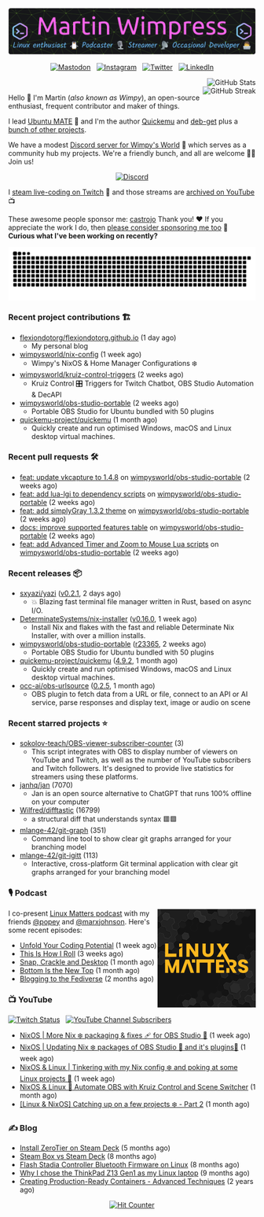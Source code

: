 <p align="center">
  <a href="https://wimpysworld.com" target="_blank"><img src="https://raw.githubusercontent.com/flexiondotorg/flexiondotorg/main/.github/github-header-image.png"></a>
</p>
<p align="center">
  &nbsp;<a href="https://fosstodon.org/@wimpy" target="_blank"><img alt="Mastodon" src="https://img.shields.io/badge/Mastodon-6468fa?style=for-the-badge&logo=mastodon&logoColor=%23ffffff"></a>&nbsp;
  &nbsp;<a href="https://www.instagram.com/wimpysworld/" target="_blank"><img alt="Instagram" src="https://img.shields.io/badge/instagram-d3175c?style=for-the-badge&logo=instagram&logoColor=%23ffffff"></a>&nbsp;
  &nbsp;<a href="https://twitter.com/m_wimpress" target="_blank"><img alt="Twitter" src="https://img.shields.io/badge/Twitter-303030?style=for-the-badge&logo=x&logoColor=%23ffffff"></a>&nbsp;
  &nbsp;<a href="https://www.linkedin.com/in/martinwimpress/" target="_blank"><img alt="LinkedIn" src="https://img.shields.io/badge/LinkedIn-1667be?style=for-the-badge&logo=linkedin&logoColor=%23ffffff"></a>&nbsp;
</p>
<a href="https://github.com/flexiondotorg" target="_blank"><img align="right" src="https://github-readme-stats.vercel.app/api?username=flexiondotorg&show_icons=true&show=reviews,discussions_started,discussions_answered,prs_merged&include_all_commits=true&bg_color=0E1117&title_color=fa66ed&icon_color=6bbbfa&text_color=c5c8c6&ring_color=98ed3f&border_radius=8" alt="GitHub Stats"></a>
<br />
<a href="https://github.com/flexiondotorg" target="_blank"><img align="right" src="https://streak-stats.demolab.com?user=flexiondotorg&theme=cobalt&border_radius=8&date_format=j%20M%5B%20Y%5D&mode=daily&card_width=465&hide_total_contributions=true" alt="GitHub Streak" /></a>

Hello 👋 I'm Martin (*also known as Wimpy*), an open-source enthusiast, frequent contributor and maker of things.

I lead [Ubuntu MATE](https://ubuntu-mate.org) 🧉 and I'm the author [Quickemu](https://github.com/quickemu-project)
and [deb-get](https://github.com/wimpysworld/deb-get) plus a [bunch of other projects](https://wimpysworld.com/projects/).

We have a modest [Discord server for Wimpy's World](https://wimpysworld.io/discord) 💬 which serves as a community hub my projects.
We're a friendly bunch, and all are welcome 🏳️‍🌈 Join us!

<div align="center"><a href="https://wimpysworld.io/discord" target="_blank"><img alt="Discord" src="https://img.shields.io/discord/712850672223125565?style=for-the-badge&logo=discord&logoColor=%23ffffff&label=Discord&labelColor=%234253e8&color=%23e4e2e2"></a></div>

I [steam live-coding on Twitch](https://twitch.tv/WimpysWorld) 📡 and those streams are [archived on YouTube](https://youtube.com/WimpysWorld) 📺️

These awesome people sponsor me: [castrojo](https://github.com/castrojo) Thank you! ❤️
If you appreciate the work I do, then [please consider sponsoring me too](https://github.com/sponsors/flexiondotorg) 🤑 **Curious what I've been working on recently?**
<div align="center">
  <img align="center" alt="GitHub Contribution Snake" src="https://raw.githubusercontent.com/flexiondotorg/flexiondotorg/snake/github-contribution-grid-snake-dark.svg">
</div>

### Recent project contributions 🏗️


- [flexiondotorg/flexiondotorg.github.io](https://github.com/flexiondotorg/flexiondotorg.github.io) (1 day ago)
  - My personal blog
- [wimpysworld/nix-config](https://github.com/wimpysworld/nix-config) (1 week ago)
  - Wimpy&#39;s NixOS  &amp; Home Manager Configurations ❄️
- [wimpysworld/kruiz-control-triggers](https://github.com/wimpysworld/kruiz-control-triggers) (2 weeks ago)
  - Kruiz Control 🎛️ Triggers for Twitch Chatbot, OBS Studio Automation &amp; DecAPI
- [wimpysworld/obs-studio-portable](https://github.com/wimpysworld/obs-studio-portable) (2 weeks ago)
  - Portable OBS Studio for Ubuntu bundled with 50 plugins
- [quickemu-project/quickemu](https://github.com/quickemu-project/quickemu) (1 month ago)
  - Quickly create and run optimised Windows, macOS and Linux desktop virtual machines.

### Recent pull requests 🛠️


- [feat: update vkcapture to 1.4.8](https://github.com/wimpysworld/obs-studio-portable/pull/73) on [wimpysworld/obs-studio-portable](https://github.com/wimpysworld/obs-studio-portable) (2 weeks ago)
- [feat: add lua-lgi to dependency scripts](https://github.com/wimpysworld/obs-studio-portable/pull/72) on [wimpysworld/obs-studio-portable](https://github.com/wimpysworld/obs-studio-portable) (2 weeks ago)
- [feat: add simplyGray 1.3.2 theme](https://github.com/wimpysworld/obs-studio-portable/pull/71) on [wimpysworld/obs-studio-portable](https://github.com/wimpysworld/obs-studio-portable) (2 weeks ago)
- [docs: improve supported features table](https://github.com/wimpysworld/obs-studio-portable/pull/70) on [wimpysworld/obs-studio-portable](https://github.com/wimpysworld/obs-studio-portable) (2 weeks ago)
- [feat: add Advanced Timer and Zoom to Mouse Lua scripts](https://github.com/wimpysworld/obs-studio-portable/pull/69) on [wimpysworld/obs-studio-portable](https://github.com/wimpysworld/obs-studio-portable) (2 weeks ago)

### Recent releases 📦️


- [sxyazi/yazi](https://github.com/sxyazi/yazi) ([v0.2.1](https://github.com/sxyazi/yazi/releases/tag/v0.2.1), 2 days ago)
  - 💥 Blazing fast terminal file manager written in Rust, based on async I/O.
- [DeterminateSystems/nix-installer](https://github.com/DeterminateSystems/nix-installer) ([v0.16.0](https://github.com/DeterminateSystems/nix-installer/releases/tag/v0.16.0), 1 week ago)
  - Install Nix and flakes with the fast and reliable Determinate Nix Installer, with over a million installs.
- [wimpysworld/obs-studio-portable](https://github.com/wimpysworld/obs-studio-portable) ([r23365](https://github.com/wimpysworld/obs-studio-portable/releases/tag/r23365), 2 weeks ago)
  - Portable OBS Studio for Ubuntu bundled with 50 plugins
- [quickemu-project/quickemu](https://github.com/quickemu-project/quickemu) ([4.9.2](https://github.com/quickemu-project/quickemu/releases/tag/4.9.2), 1 month ago)
  - Quickly create and run optimised Windows, macOS and Linux desktop virtual machines.
- [occ-ai/obs-urlsource](https://github.com/occ-ai/obs-urlsource) ([0.2.5](https://github.com/occ-ai/obs-urlsource/releases/tag/0.2.5), 1 month ago)
  - OBS plugin to fetch data from a URL or file, connect to an API or AI service, parse responses and display text, image or audio on scene

### Recent starred projects ⭐️


- [sokolov-teach/OBS-viewer-subscriber-counter](https://github.com/sokolov-teach/OBS-viewer-subscriber-counter) (3)
  - This script integrates with OBS to display number of viewers on YouTube and Twitch, as well as the number of YouTube subscribers and Twitch followers. It&#39;s designed to provide live statistics for streamers using these platforms.
- [janhq/jan](https://github.com/janhq/jan) (7070)
  - Jan is an open source alternative to ChatGPT that runs 100% offline on your computer
- [Wilfred/difftastic](https://github.com/Wilfred/difftastic) (16799)
  - a structural diff that understands syntax 🟥🟩
- [mlange-42/git-graph](https://github.com/mlange-42/git-graph) (351)
  - Command line tool to show clear git graphs arranged for your branching model
- [mlange-42/git-igitt](https://github.com/mlange-42/git-igitt) (113)
  - Interactive, cross-platform Git terminal application with clear git graphs arranged for your branching model

### 🎙️ Podcast
<img align="right" src="https://raw.githubusercontent.com/flexiondotorg/flexiondotorg/main/.github/linuxmatters.png" alt="Linux Matters Podcast" width="200" height="200">

I co-present [Linux Matters podcast](https://linuxmatters.sh) with my friends [@popey](https://github.com/popey) and [@marxjohnson](https://github.com/marxjohnson).
Here's some recent episodes:

- [Unfold Your Coding Potential](https://linuxmatters.sh/20/) (1 week ago)
- [This Is How I Roll](https://linuxmatters.sh/19/) (3 weeks ago)
- [Snap, Crackle and Desktop](https://linuxmatters.sh/18/) (1 month ago)
- [Bottom Is the New Top](https://linuxmatters.sh/17/) (1 month ago)
- [Blogging to the Fediverse](https://linuxmatters.sh/16/) (2 months ago)

### 📺️ YouTube
<a href="https://twitch.tv/WimpysWorld" target="_blank"><img alt="Twitch Status" src="https://img.shields.io/twitch/status/WimpysWorld?style=for-the-badge&logo=twitch&logoColor=ffffff&label=Twitch&labelColor=%23904ef9&color=%23e4e2e2"></a>&nbsp;&nbsp;
<a href="https://youtube.com/WimpysWorld" target="_blank"><img alt="YouTube Channel Subscribers" src="https://img.shields.io/youtube/channel/subscribers/UChpYmMp7EFaxuogUX1eAqyw?style=for-the-badge&logo=youtube&logoColor=ffffff&label=YouTube&labelColor=%23fb1b20&color=%23e4e2e2"></a>

- [NixOS | More Nix ❄️ packaging &amp; fixes 🩹 for OBS Studio 📡](https://www.youtube.com/watch?v=VqNaOOm7Dhw) (1 week ago)
- [NixOS | Updating Nix ❄️ packages of OBS Studio 📡 and it&#39;s plugins🔌](https://www.youtube.com/watch?v=phgOv_UCbMM) (1 week ago)
- [NixOS &amp; Linux | Tinkering with my Nix config ❄️ and poking at some Linux projects 🐧](https://www.youtube.com/watch?v=biVQ_-v8oEo) (1 week ago)
- [NixOS &amp; Linux 🐧 Automate OBS with Kruiz Control and Scene Switcher](https://www.youtube.com/watch?v=BSITslJbMGA) (1 month ago)
- [[Linux &amp; NixOS] Catching up on a few projects ❄️ - Part 2](https://www.youtube.com/watch?v=IpiuKvqHU-c) (1 month ago)

### ✍️ Blog

- [Install ZeroTier on Steam Deck](https://wimpysworld.com/posts/install-zerotier-on-steamdeck/) (5 months ago)
- [Steam Box vs Steam Deck](https://wimpysworld.com/posts/steambox-vs-steamdeck/) (8 months ago)
- [Flash Stadia Controller Bluetooth Firmware on Linux](https://wimpysworld.com/posts/flash-stadia-controller-bluetooth-firmware-on-linux/) (8 months ago)
- [Why I chose the ThinkPad Z13 Gen1 as my Linux laptop](https://wimpysworld.com/posts/why-i-chose-the-thinkpad-z13-as-my-linux-laptop/) (9 months ago)
- [Creating Production-Ready Containers - Advanced Techniques](https://wimpysworld.com/posts/creating-production-ready-containers-advanced-techniques/) (2 years ago)

<p align="center">
  <a href="https://github.com/flexiondotorg/flexiondotorg" target="_blank"><img alt="Hit Counter" src="https://img.shields.io/endpoint?url=https%3A%2F%2Fhits.dwyl.com%2Fflexiondotorg%2Fflexiondotorg.json&style=flat-square&logo=github&logoColor=ffffff&label=Visitors&labelColor=%23f76ce9&color=%236fbbf6">
</p>
